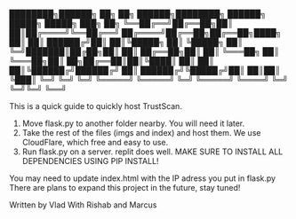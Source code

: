 
████████╗██████╗ ██╗   ██╗ ██████╗████████╗    ██████╗ █████╗  █████╗ ███╗  ██╗
╚══██╔══╝██╔══██╗██║   ██║██╔════╝╚══██╔══╝   ██╔════╝██╔══██╗██╔══██╗████╗ ██║
   ██║   ██████╔╝██║   ██║╚█████╗    ██║      ╚█████╗ ██║  ╚═╝███████║██╔██╗██║
   ██║   ██╔══██╗██║   ██║ ╚═══██╗   ██║       ╚═══██╗██║  ██╗██╔══██║██║╚████║
   ██║   ██║  ██║╚██████╔╝██████╔╝   ██║      ██████╔╝╚█████╔╝██║  ██║██║ ╚███║
   ╚═╝   ╚═╝  ╚═╝ ╚═════╝ ╚═════╝    ╚═╝      ╚═════╝  ╚════╝ ╚═╝  ╚═╝╚═╝  ╚══╝

This is a quick guide to quickly host TrustScan.

1) Move flask.py to another folder nearby. You will need it later.
2) Take the rest of the files (imgs and index) and host them. We use CloudFlare, which free and easy to use.
3) Run flask.py on a server. replit does well. MAKE SURE TO INSTALL ALL DEPENDENCIES USING PIP INSTALL!

You may need to update index.html with the IP adress you put in flask.py
There are plans to expand this project in the future, stay tuned!

Written by Vlad
With Rishab and Marcus